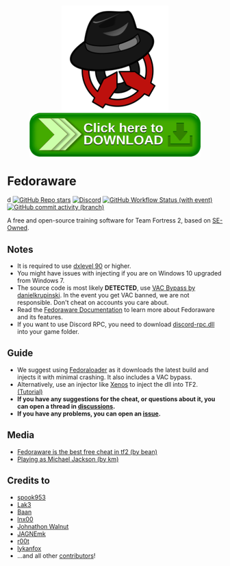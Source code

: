 <p align="center">
  <img src=".github/assets/Logo_Animated.svg" alt="Fedoraware Logo" width="250" align="center">
  <br/>
  <a href="https://nightly.link/Fedoraware/Fedoraware/workflows/msbuild/main/Fedoraware.zip">
    <img src=".github/assets/download.png" alt="Download Button" width="400" height="auto" align="center">
  </a>
</p>

# Fedoraware
d
[![GitHub Repo stars](https://img.shields.io/github/stars/Fedoraware/Fedoraware)](/../../stargazers)
[![Discord](https://img.shields.io/discord/1115064843209289849?logo=Discord&label=discord)](https://discord.gg/FYypQsbU2G)
[![GitHub Workflow Status (with event)](https://img.shields.io/github/actions/workflow/status/Fedoraware/Fedoraware/msbuild.yml?branch=main)](/../../actions)
[![GitHub commit activity (branch)](https://img.shields.io/github/commit-activity/m/Fedoraware/Fedoraware)](/../../commits/)

A free and open-source training software for Team Fortress 2, based on [SE-Owned](https://www.unknowncheats.me/forum/team-fortress-2-a/436430-seowned-featured-cheat.html).

## Notes

- It is required to use [dxlevel 90](https://docs.mastercomfig.com/latest/customization/launch_options/?h=#dxlevel-launch-options) or higher.
- You might have issues with injecting if you are on Windows 10 upgraded from Windows 7.
- The source code is most likely **DETECTED**, use [VAC Bypass by danielkrupinski](https://github.com/Fedoraware/VAC-Bypass-Loader/releases/tag/Release). In the event you get VAC banned, we are not responsible. Don't cheat on accounts you care about.
- Read the [Fedoraware Documentation](https://fedoraware.github.io/Docs/) to learn more about Fedoraware and its features.
- If you want to use Discord RPC, you need to download [discord-rpc.dll](https://github.com/Fedoraware/discord-rpc/releases/latest/) into your game folder.

## Guide

- We suggest using [Fedoraloader](https://github.com/Fedoraware/Fedoraloader/releases) as it downloads the latest build and injects it with minimal crashing. It also includes a VAC bypass.
- Alternatively, use an injector like [Xenos](https://github.com/DarthTon/Xenos/releases) to inject the dll into TF2. [(Tutorial)](https://www.youtube.com/watch?v=PT3kVA053IY)
- **If you have any suggestions for the cheat, or questions about it, you can open a thread in [discussions](https://github.com/Fedoraware/Fedoraware/discussions).**
- **If you have any problems, you can open an [issue](https://github.com/Fedoraware/Fedoraware/issues).**

## Media

- [Fedoraware is the best free cheat in tf2 (by bean)](https://www.youtube.com/watch?v=FyeaMghYZL0)
- [Playing as Michael Jackson (by km)](https://www.youtube.com/watch?v=cVD3BBEMNPo)

## Credits to

- [spook953](https://github.com/spook953)
- [Lak3](https://github.com/Lak3)
- [Baan](https://github.com/xxmyn)
- [lnx00](https://github.com/lnx00)
- [Johnathon Walnut](https://github.com/johnathon-walnut)
- [JAGNEmk](https://github.com/JAGNEmk)
- [r00t](https://github.com/l-r00t-l)
- [lykanfox](https://github.com/lykanfox)
- ...and all other [contributors](/../../graphs/contributors)!
